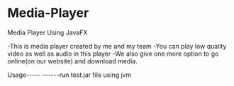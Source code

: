 # Media-Player
Media Player Using JavaFX

-This is media player created by me and my team
-You can play low quality video as well as audio in this player
-We also give one more option to go online(on our website) and download media.

Usage-----
------run test.jar file using jvm
